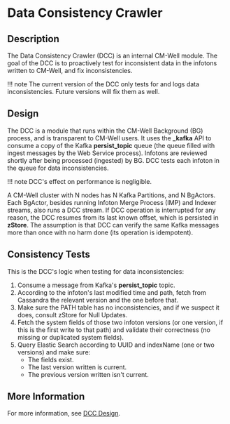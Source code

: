 # Data Consistency Crawler

## Description

The Data Consistency Crawler (DCC) is an internal CM-Well module. The goal of the DCC is to proactively test for inconsistent data in the infotons written to CM-Well, and fix inconsistencies.

!!! note
	The current version of the DCC only tests for and logs data inconsistencies. Future versions will fix them as well.

## Design

The DCC is a module that runs within the CM-Well Background (BG) process, and is transparent to CM-Well users. It uses the **_kafka** API to consume a copy of the Kafka **persist_topic** queue (the queue filled with ingest messages by the Web Service process). Infotons are reviewed shortly after being processed (ingested) by BG. DCC tests each infoton in the queue for data inconsistencies.
 
!!! note
	DCC's effect on performance is negligible.

A CM-Well cluster with N nodes has N Kafka Partitions, and N BgActors. Each BgActor, besides running Infoton Merge Process (IMP) and Indexer streams,  also runs a DCC stream. If DCC operation is interrupted for any reason, the DCC resumes from its last known offset, which is persisted in **zStore**. The assumption is that DCC can verify the same Kafka messages more than once with no harm done (its operation is idempotent).

## Consistency Tests

This is the DCC's logic when testing for data inconsistencies:

1. Consume a message from Kafka's **persist_topic** topic.
1. According to the infoton's last modified time and path, fetch from Cassandra the relevant version and the one before that.
1. Make sure the PATH table has no inconsistencies, and if we suspect it does, consult zStore for Null Updates.
1. Fetch the system fields of those two infoton versions (or one version, if this is the first write to that path) and validate their correctness (no missing or duplicated system fields).
1. Query Elastic Search according to UUID and indexName (one or two versions) and make sure:
    - The fields exist.
    - The last version written is current.
    - The previous version written isn't current.

## More Information

For more information, see [DCC Design](https://github.com/thomsonreuters/CM-Well/blob/master/blps/blp-702-data-consistency-crawler.md).

